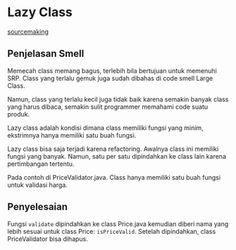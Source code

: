 # Lazy Class

[sourcemaking](https://sourcemaking.com/refactoring/smells/lazy-class)

## Penjelasan Smell

Memecah class memang bagus, terlebih bila bertujuan untuk memenuhi SRP. Class yang terlalu gemuk juga sudah dibahas di code smell Large Class.

Namun, class yang terlalu kecil juga tidak baik karena semakin banyak class yang harus dibaca, semakin sulit programmer memahami code suatu produk.

Lazy class adalah kondisi dimana class memiliki fungsi yang minim, ekstrimnya hanya memiliki satu buah fungsi. 

Lazy class bisa saja terjadi karena refactoring. Awalnya class ini memiliki fungsi yang banyak. Namun, satu per satu dipindahkan ke class lain karena pertimbangan tertentu.

Pada contoh di <github-url to="before/PriceValidator.java">PriceValidator.java</github-url>. Class hanya memiliki satu buah fungsi untuk validasi harga.


## Penyelesaian

Fungsi `validate` dipindahkan ke class <github-url to="after/Price.java">Price.java</github-url> kemudian diberi nama yang lebih sesuai untuk class Price: `isPriceValid`. Setelah dipindahkan, class PriceValidator bisa dihapus.